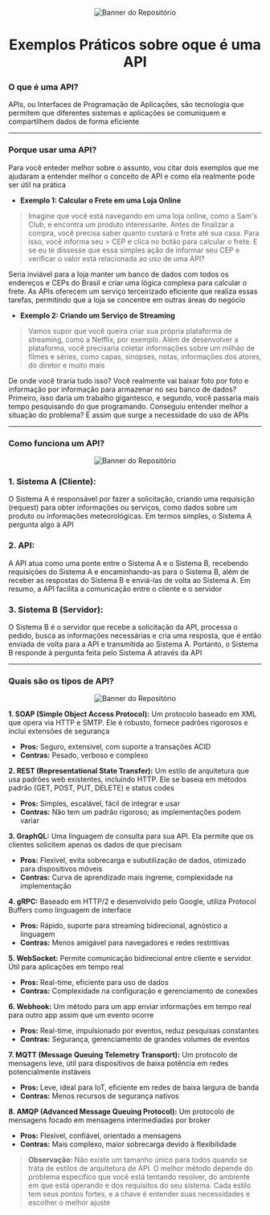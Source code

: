 <p align="center">
  <img src="https://github.com/user-attachments/assets/687f794b-2f8f-477b-a8f9-dd31288c6328" alt="Banner do Repositório">
</p>

<h1 align="center"> Exemplos Práticos sobre oque é uma API </h1>

### O que é uma API?

APIs, ou Interfaces de Programação de Aplicações, são tecnologia que permitem que diferentes sistemas e aplicações se comuniquem e compartilhem dados de forma eficiente

<hr>

### Porque usar uma API?

Para você enteder melhor sobre o assunto, vou citar dois exemplos que me ajudaram a entender melhor o conceito de API e como ela realmente pode ser útil na prática

 - **Exemplo 1: Calcular o Frete em uma Loja Online**

> Imagine que você está navegando em uma loja online, como a Sam's Club, e encontra um produto interessante. Antes de finalizar a compra, você precisa saber quanto custará o frete até sua casa. Para isso, você informa seu > CEP e clica no botão para calcular o frete. E se eu te dissesse que essa simples ação de informar seu CEP e verificar o valor está relacionada ao uso de uma API?

Seria inviável para a loja manter um banco de dados com todos os endereços e CEPs do Brasil e criar uma lógica complexa para calcular o frete. As APIs oferecem um serviço terceirizado eficiente que realiza essas tarefas, permitindo que a loja se concentre em outras áreas do negócio

 - **Exemplo 2: Criando um Serviço de Streaming**

> Vamos supor que você queira criar sua própria plataforma de streaming, como a Netflix, por exemplo. Além de desenvolver a plataforma, você precisaria coletar informações sobre um milhão de filmes e séries, como capas, sinopses, notas, informações dos atores, do diretor e muito mais

De onde você tiraria tudo isso? Você realmente vai baixar foto por foto e informação por informação para armazenar no seu banco de dados? Primeiro, isso daria um trabalho gigantesco, e segundo, você passaria mais tempo pesquisando do que programando. Conseguiu entender melhor a situação do problema? É assim que surge a necessidade do uso de APIs

<hr>

### Como funciona um API?

<p align="center">
  <img src="https://github.com/user-attachments/assets/86b1fee0-f251-4f63-9554-fe1956058183" alt="Banner do Repositório">
</p>

### 1. Sistema A (Cliente):

O Sistema A é responsável por fazer a solicitação, criando uma requisição (request) para obter informações ou serviços, como dados sobre um produto ou informações meteorológicas. Em termos simples, o Sistema A pergunta algo à API

### 2. API:

A API atua como uma ponte entre o Sistema A e o Sistema B, recebendo requisições do Sistema A e encaminhando-as para o Sistema B, além de receber as respostas do Sistema B e enviá-las de volta ao Sistema A. Em resumo, a API facilita a comunicação entre o cliente e o servidor

### 3. Sistema B (Servidor):

O Sistema B é o servidor que recebe a solicitação da API, processa o pedido, busca as informações necessárias e cria uma resposta, que é então enviada de volta para a API e transmitida ao Sistema A. Portanto, o Sistema B responde à pergunta feita pelo Sistema A através da API

<hr>

### Quais são os tipos de API?

<p align="center">
  <img src="https://github.com/user-attachments/assets/e4b755f1-0db7-42c7-b888-bfed5b4787e0" alt="Banner do Repositório">
</p>

**1. SOAP (Simple Object Access Protocol):**
Um protocolo baseado em XML que opera via HTTP e SMTP. Ele é robusto, fornece padrões rigorosos e inclui extensões de segurança
  - **Pros:** Seguro, extensível, com suporte a transações ACID
  - **Contras:** Pesado, verboso e complexo

**2. REST (Representational State Transfer):** 
Um estilo de arquitetura que usa padrões web existentes, incluindo HTTP. Ele se baseia em métodos padrão (GET, POST, PUT, DELETE) e status codes
  - **Pros:** Simples, escalável, fácil de integrar e usar
  - **Contras:** Não tem um padrão rigoroso; as implementações podem variar

**3. GraphQL:** 
Uma linguagem de consulta para sua API. Ela permite que os clientes solicitem apenas os dados de que precisam
  - **Pros:** Flexível, evita sobrecarga e subutilização de dados, otimizado para dispositivos móveis
  - **Contras:** Curva de aprendizado mais íngreme, complexidade na implementação

**4. gRPC:** 
Baseado em HTTP/2 e desenvolvido pelo Google, utiliza Protocol Buffers como linguagem de interface
  - **Pros:** Rápido, suporte para streaming bidirecional, agnóstico a linguagem
  - **Contras:** Menos amigável para navegadores e redes restritivas

**5. WebSocket:**
Permite comunicação bidirecional entre cliente e servidor. Útil para aplicações em tempo real
  - **Pros:** Real-time, eficiente para uso de dados
  - **Contras:** Complexidade na configuração e gerenciamento de conexões

**6. Webhook:**
Um método para um app enviar informações em tempo real para outro app assim que um evento ocorre
  - **Pros:** Real-time, impulsionado por eventos, reduz pesquisas constantes
  - **Contras:** Segurança, gerenciamento de grandes volumes de eventos

**7. MQTT (Message Queuing Telemetry Transport):**
Um protocolo de mensagens leve, útil para dispositivos de baixa potência em redes potencialmente instáveis
  - **Pros:** Leve, ideal para IoT, eficiente em redes de baixa largura de banda
  - **Contras:** Menos recursos de segurança nativos

**8. AMQP (Advanced Message Queuing Protocol):**
Um protocolo de mensagens focado em mensagens intermediadas por broker
  - **Pros:** Flexível, confiável, orientado a mensagens
  - **Contras:** Mais complexo, maior sobrecarga devido à flexibilidade

> **Observação:**
Não existe um tamanho único para todos quando se trata de estilos de arquitetura de API. O melhor método depende do problema específico que você está tentando resolver, do ambiente em que está operando e dos requisitos do seu sistema. Cada estilo tem seus pontos fortes, e a chave é entender suas necessidades e escolher o melhor ajuste
